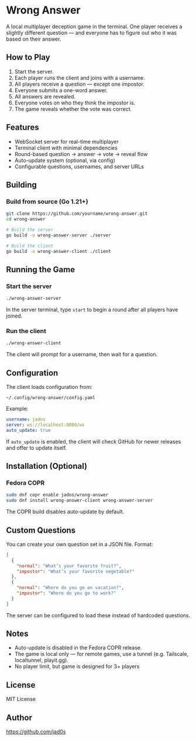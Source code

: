 # Wrong Answer

A local multiplayer deception game in the terminal. One player receives a slightly different question — and everyone has to figure out who it was based on their answer.

## How to Play

1. Start the server.
2. Each player runs the client and joins with a username.
3. All players receive a question — except one impostor.
4. Everyone submits a one-word answer.
5. All answers are revealed.
6. Everyone votes on who they think the impostor is.
7. The game reveals whether the vote was correct.

## Features

- WebSocket server for real-time multiplayer
- Terminal client with minimal dependencies
- Round-based question → answer → vote → reveal flow
- Auto-update system (optional, via config)
- Configurable questions, usernames, and server URLs

## Building

### Build from source (Go 1.21+)

```bash
git clone https://github.com/yourname/wrong-answer.git
cd wrong-answer

# Build the server
go build -o wrong-answer-server ./server

# Build the client
go build -o wrong-answer-client ./client
```

## Running the Game

### Start the server

```bash
./wrong-answer-server
```

In the server terminal, type `start` to begin a round after all players have joined.

### Run the client

```bash
./wrong-answer-client
```

The client will prompt for a username, then wait for a question.

## Configuration

The client loads configuration from:

```
~/.config/wrong-answer/config.yaml
```

Example:

```yaml
username: jados
server: ws://localhost:8080/ws
auto_update: true
```

If `auto_update` is enabled, the client will check GitHub for newer releases and offer to update itself.

## Installation (Optional)

### Fedora COPR

```bash
sudo dnf copr enable jados/wrong-answer
sudo dnf install wrong-answer-client wrong-answer-server
```

The COPR build disables auto-update by default.

## Custom Questions

You can create your own question set in a JSON file. Format:

```json
[
  {
    "normal": "What’s your favorite fruit?",
    "impostor": "What’s your favorite vegetable?"
  },
  {
    "normal": "Where do you go on vacation?",
    "impostor": "Where do you go to work?"
  }
]
```

The server can be configured to load these instead of hardcoded questions.

## Notes

- Auto-update is disabled in the Fedora COPR release.
- The game is local only — for remote games, use a tunnel (e.g. Tailscale, localtunnel, playit.gg).
- No player limit, but game is designed for 3+ players

## License

MIT License

## Author

https://github.com/jad0s
